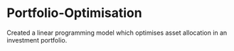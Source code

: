 # Portfolio-Optimisation
Created a linear programming model which optimises asset allocation in an investment portfolio.
